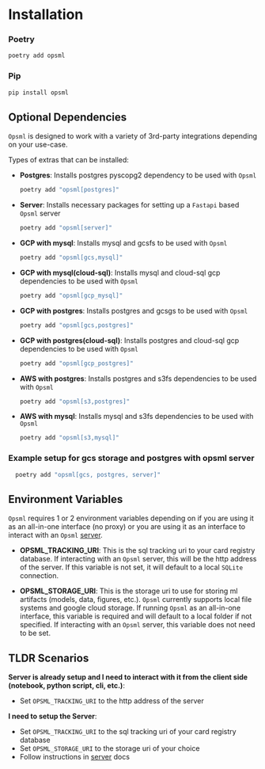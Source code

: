 # Installation

### Poetry

```bash
poetry add opsml
```

### Pip

```bash
pip install opsml
```

## Optional Dependencies
`Opsml` is designed to work with a variety of 3rd-party integrations depending on your use-case.

Types of extras that can be installed:

- **Postgres**: Installs postgres pyscopg2 dependency to be used with `Opsml`
  ```bash
  poetry add "opsml[postgres]"
  ```

- **Server**: Installs necessary packages for setting up a `Fastapi` based `Opsml` server
  ```bash
  poetry add "opsml[server]"
  ```

- **GCP with mysql**: Installs mysql and gcsfs to be used with `Opsml`
  ```bash
  poetry add "opsml[gcs,mysql]"
  ```

- **GCP with mysql(cloud-sql)**: Installs mysql and cloud-sql gcp dependencies to be used with `Opsml`
  ```bash
  poetry add "opsml[gcp_mysql]"
  ```

- **GCP with postgres**: Installs postgres and gcsgs to be used with `Opsml`
  ```bash
  poetry add "opsml[gcs,postgres]"
  ```

- **GCP with postgres(cloud-sql)**: Installs postgres and cloud-sql gcp dependencies to be used with `Opsml`
  ```bash
  poetry add "opsml[gcp_postgres]"
  ```

- **AWS with postgres**: Installs postgres and s3fs dependencies to be used with `Opsml`
  ```bash
  poetry add "opsml[s3,postgres]"
  ```

- **AWS with mysql**: Installs mysql and s3fs dependencies to be used with `Opsml`
  ```bash
  poetry add "opsml[s3,mysql]"
  ```

### Example setup for gcs storage and postgres with opsml server

```bash
  poetry add "opsml[gcs, postgres, server]"
```

## Environment Variables
`Opsml` requires 1 or 2 environment variables depending on if you are using it as an all-in-one interface (no proxy) or you are using it as an interface to interact with an `Opsml` [server](server/overview.md).

- **OPSML_TRACKING_URI**: This is the sql tracking uri to your card registry database. If interacting with an `Opsml` server, this will be the http address of the server. If this variable is not set, it will default to a local `SQLite` connection.

- **OPSML_STORAGE_URI**: This is the storage uri to use for storing ml artifacts (models, data, figures, etc.). `Opsml` currently supports local file systems and google cloud storage.
If running `Opsml` as an all-in-one interface, this variable is required and will default to a local folder if not specified. If interacting with an `Opsml` server, this variable does not need to be set.

## TLDR Scenarios

**Server is already setup and I need to interact with it from the client side (notebook, python script, cli, etc.)**:

  - Set `OPSML_TRACKING_URI` to the http address of the server

**I need to setup the Server**:

  - Set `OPSML_TRACKING_URI` to the sql tracking uri of your card registry database
  - Set `OPSML_STORAGE_URI` to the storage uri of your choice
  - Follow instructions in [server](server/overview.md) docs